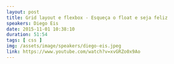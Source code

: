 ```yaml
---
layout: post
title: Grid layout e flexbox - Esqueça o float e seja feliz
speakers: Diego Eis
date: 2015-11-01 10:38:10
duration: 51:54
tags: [ css ]
img: /assets/image/speakers/diego-eis.jpeg
link: https://www.youtube.com/watch?v=xvGRZo0x9Ao
---
```

